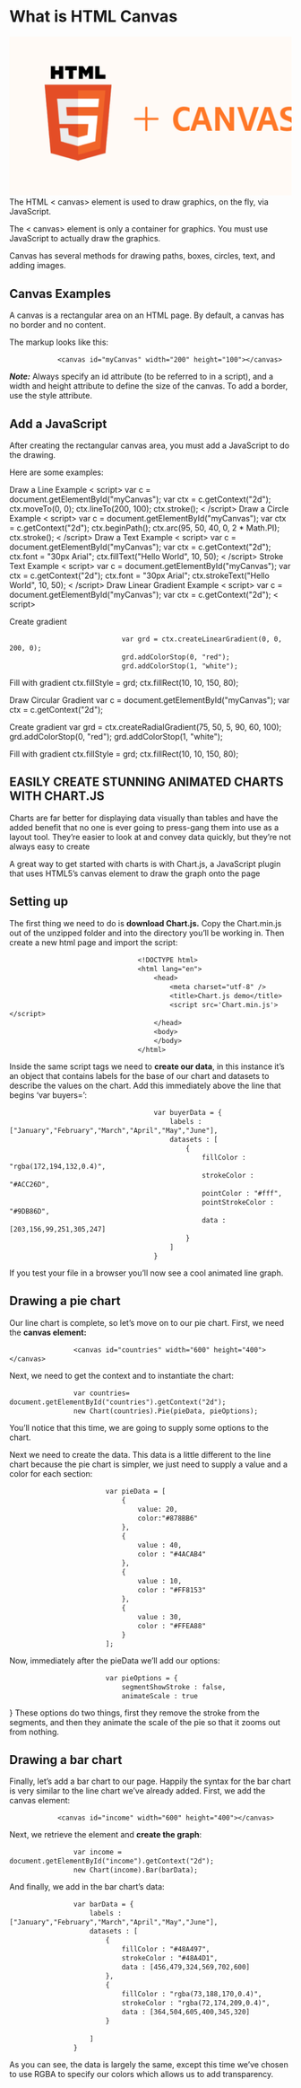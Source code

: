 # What is HTML Canvas

 ![r12](/r12/r12.png)
The HTML < canvas> element is used to draw graphics, on the fly, via JavaScript.

The < canvas> element is only a container for graphics. You must use JavaScript to actually draw the graphics.

Canvas has several methods for drawing paths, boxes, circles, text, and adding images.

## Canvas Examples

A canvas is a rectangular area on an HTML page. By default, a canvas has no border and no content.

The markup looks like this:

                <canvas id="myCanvas" width="200" height="100"></canvas>

***Note:*** Always specify an id attribute (to be referred to in a script), and a width and height attribute to define the size of the canvas. To add a border, use the style attribute.

## Add a JavaScript

After creating the rectangular canvas area, you must add a JavaScript to do the drawing.

Here are some examples:

Draw a Line
Example
                                < script>
                                    var c = document.getElementById("myCanvas");
                                    var ctx = c.getContext("2d");
                                    ctx.moveTo(0, 0);
                                    ctx.lineTo(200, 100);
                                    ctx.stroke();
                                < /script>
Draw a Circle
Example
                                < script>
                                    var c = document.getElementById("myCanvas");
                                    var ctx = c.getContext("2d");
                                    ctx.beginPath();
                                    ctx.arc(95, 50, 40, 0, 2 * Math.PI);
                                    ctx.stroke();
                                < /script>
Draw a Text
Example
                                < script>
                                    var c = document.getElementById("myCanvas");
                                    var ctx = c.getContext("2d");
                                    ctx.font = "30px Arial";
                                    ctx.fillText("Hello World", 10, 50);
                                < /script>
Stroke Text
Example
                                < script>
                                    var c = document.getElementById("myCanvas");
                                    var ctx = c.getContext("2d");
                                    ctx.font = "30px Arial";
                                    ctx.strokeText("Hello World", 10, 50);
                                < /script>
Draw Linear Gradient
Example
                                < script>
                                    var c = document.getElementById("myCanvas");
                                    var ctx = c.getContext("2d");
                                    < script>

Create gradient

                                var grd = ctx.createLinearGradient(0, 0, 200, 0);
                                grd.addColorStop(0, "red");
                                grd.addColorStop(1, "white");

Fill with gradient
                                ctx.fillStyle = grd;
                                ctx.fillRect(10, 10, 150, 80);

Draw Circular Gradient
                                var c = document.getElementById("myCanvas");
                                var ctx = c.getContext("2d");

Create gradient
                                var grd = ctx.createRadialGradient(75, 50, 5, 90, 60, 100);
                                grd.addColorStop(0, "red");
                                grd.addColorStop(1, "white");

Fill with gradient
                                ctx.fillStyle = grd;
                                ctx.fillRect(10, 10, 150, 80);

## EASILY CREATE STUNNING ANIMATED CHARTS WITH CHART.JS

Charts are far better for displaying data visually than tables and have the added benefit that no one is ever going to press-gang them into use as a layout tool. They’re easier to look at and convey data quickly, but they’re not always easy to create

A great way to get started with charts is with Chart.js, a JavaScript plugin that uses HTML5’s canvas element to draw the graph onto the page


## Setting up

The first thing we need to do is **download Chart.js.** Copy the Chart.min.js out of the unzipped folder and into the directory you’ll be working in. Then create a new html page and import the script:

                                    <!DOCTYPE html>
                                    <html lang="en">
                                        <head>
                                            <meta charset="utf-8" />
                                            <title>Chart.js demo</title>
                                            <script src='Chart.min.js'></script>
                                        </head>
                                        <body>
                                        </body>
                                    </html>


Inside the same script tags we need to **create our data**, in this instance it’s an object that contains labels for the base of our chart and datasets to describe the values on the chart. Add this immediately above the line that begins ‘var buyers=’:

                                        var buyerData = {
                                            labels : ["January","February","March","April","May","June"],
                                            datasets : [
                                                {
                                                    fillColor : "rgba(172,194,132,0.4)",
                                                    strokeColor : "#ACC26D",
                                                    pointColor : "#fff",
                                                    pointStrokeColor : "#9DB86D",
                                                    data : [203,156,99,251,305,247]
                                                }
                                            ]
                                        }
If you test your file in a browser you’ll now see a cool animated line graph.

 
## Drawing a pie chart

Our line chart is complete, so let’s move on to our pie chart. First, we need the **canvas element:**

                    <canvas id="countries" width="600" height="400"></canvas>

Next, we need to get the context and to instantiate the chart:

                    var countries= document.getElementById("countries").getContext("2d");
                    new Chart(countries).Pie(pieData, pieOptions);

You’ll notice that this time, we are going to supply some options to the chart.

Next we need to create the data. This data is a little different to the line chart because the pie chart is simpler, we just need to supply a value and a color for each section:

                            var pieData = [
                                {
                                    value: 20,
                                    color:"#878BB6"
                                },
                                {
                                    value : 40,
                                    color : "#4ACAB4"
                                },
                                {
                                    value : 10,
                                    color : "#FF8153"
                                },
                                {
                                    value : 30,
                                    color : "#FFEA88"
                                }
                            ];

Now, immediately after the pieData we’ll add our options:

                            var pieOptions = {
                                segmentShowStroke : false,
                                animateScale : true
}
These options do two things, first they remove the stroke from the segments, and then they animate the scale of the pie so that it zooms out from nothing.


## Drawing a bar chart

Finally, let’s add  a bar chart to our page. Happily the syntax for the bar chart is very similar to the line chart we’ve already added. First, we add the canvas element:

                <canvas id="income" width="600" height="400"></canvas>

Next, we retrieve the element and **create the graph**:

                    var income = document.getElementById("income").getContext("2d");
                    new Chart(income).Bar(barData);

And finally, we add in the bar chart’s data:

                    var barData = {
                        labels : ["January","February","March","April","May","June"],
                        datasets : [
                            {
                                fillColor : "#48A497",
                                strokeColor : "#48A4D1",
                                data : [456,479,324,569,702,600]
                            },
                            {
                                fillColor : "rgba(73,188,170,0.4)",
                                strokeColor : "rgba(72,174,209,0.4)",
                                data : [364,504,605,400,345,320]
                            }

                        ]
                    }
As you can see, the data is largely the same, except this time we’ve chosen to use RGBA to specify our colors which allows us to add transparency.


